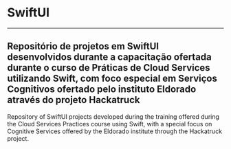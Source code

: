 # SwiftUI
---
Repositório de projetos em SwiftUI desenvolvidos durante a capacitação ofertada durante o curso de Práticas de Cloud Services utilizando Swift, com foco especial em Serviços Cognitivos ofertado pelo instituto Eldorado através do projeto Hackatruck
---
 Repository of SwiftUI projects developed during the training offered during the Cloud Services Practices course using Swift, with a special focus on Cognitive Services offered by the Eldorado institute through the Hackatruck project.
